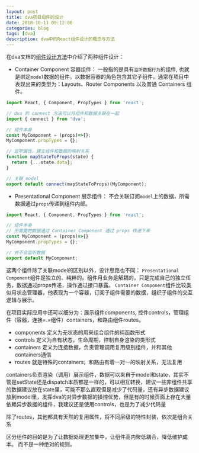 ```yaml
---
layout: post
title: dva项目组件的设计
date: 2018-10-11 09:12:00
categories: blog
tags: [dva]
description: dva中的React组件设计的概念与方法
---
```


在dva文档的[组件设计方法](https://github.com/dvajs/dva-docs/blob/master/v1/zh-cn/tutorial/04-%E7%BB%84%E4%BB%B6%E8%AE%BE%E8%AE%A1%E6%96%B9%E6%B3%95.md)中介绍了两种组件设计：

+ Container Component 容器组件： 一般指的是具有`监听数据行为`的组件, 也就是绑定`model`数据的组件。以数据容器的角色包含其它子组件，通常在项目中表现出来的类型为：Layouts、Router Components 以及普通 Containers 组件。
```javascript
import React, { Component, PropTypes } from 'react';

// dva 的 connect 方法可以将组件和数据关联在一起
import { connect } from 'dva';

// 组件本身
const MyComponent = (props)=>{};
MyComponent.propTypes = {};

// 监听属性，建立组件和数据的映射关系
function mapStateToProps(state) {
  return {...state.data};
}

// 关联 model
export default connect(mapStateToProps)(MyComponent);
```
+ Presentational Component 展示组件： 不会关联订阅`model`上的数据，所需数据通过`props`传递到组件内部。
```javascript
import React, { Component, PropTypes } from 'react';

// 组件本身
// 所需要的数据通过 Container Component 通过 props 传递下来
const MyComponent = (props)=>{}
MyComponent.propTypes = {};

// 并不会监听数据
export default MyComponent;
```
这两个组件除了关联model的区别以外，设计思路也不同：
`Presentational Component`组件是独立的、纯粹的。组件月业务是解耦的，只是完成自己的独立任务，数据通过props传递，操作通过接口暴露。
`Container Component`组件比较类似月状态管理器，他表现为一个容器，订阅子组件需要的数据，组织子组件的交互逻辑与展示。


在项目实际应用中还可以细分为：展示组件components, 控件controls，管理组件（容器，连接=.=组件）containers，和路由组件routes。

+ components 定义为无状态的用来组合组件的纯函数形式
+ controls 定义为自有状态，生命周期，控制自身渲染的类形式
+ containers 定义为连接数据，负责管理调用复用级别组件，并和其他containers通信
+ routes 就是特殊的containers，和路由有着一对一的映射关系，无法复用

containers负责渲染（调用）展示组件，数据可以来自于model和state，其实不管是setState还是dispatch本质都是一样的，可以相互转换，建议一些非组件共享的数据建议放在state里，可能不那么直观但是减少了代码量，还有异步数据建议放到model里，发挥dva的对异步数据的操控优势，但是有的时候页面上存在大量依赖异步数据的组件，我建议还是使用controls，也是为了减少代码量

除了routes，其他都具有天然的复用属性，将不同层级的特性封装，依次是组合关系


区分组件的目的是为了让数据处理更加集中，让组件高内聚低耦合，降低维护成本。
而不是一种绝对的规则。